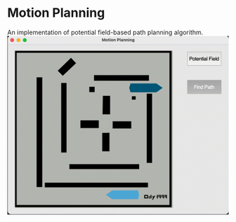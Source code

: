 # Motion Planning
An implementation of potential field-based path planning algorithm.
![](result.gif)